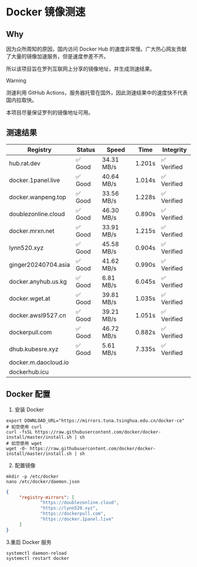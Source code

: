 # Docker 镜像测速

## Why

因为众所周知的原因，国内访问 Docker Hub 的速度非常慢。广大热心网友贡献了大量的镜像加速服务，但是速度参差不齐。


所以该项目旨在罗列互联网上分享的镜像地址，并生成测速结果。

> [!WARNING]
> 测速利用 GitHub Actions，服务器托管在国外，因此测速结果中的速度快不代表国内拉取快。
>

本项目尽量保证罗列的镜像地址可用。

## 测速结果

| Registry | Status | Speed | Time | Integrity |
|----------|--------|-------|------|-----------|
| hub.rat.dev | ✅ Good | 34.31 MB/s | 1.201s | ✅ Verified |
| docker.1panel.live | ✅ Good | 40.64 MB/s | 1.014s | ✅ Verified |
| docker.wanpeng.top | ✅ Good | 33.56 MB/s | 1.228s | ✅ Verified |
| doublezonline.cloud | ✅ Good | 46.30 MB/s | 0.890s | ✅ Verified |
| docker.mrxn.net | ✅ Good | 33.91 MB/s | 1.215s | ✅ Verified |
| lynn520.xyz | ✅ Good | 45.58 MB/s | 0.904s | ✅ Verified |
| ginger20240704.asia | ✅ Good | 41.62 MB/s | 0.990s | ✅ Verified |
| docker.anyhub.us.kg | ✅ Good | 6.81 MB/s | 6.045s | ✅ Verified |
| docker.wget.at | ✅ Good | 39.81 MB/s | 1.035s | ✅ Verified |
| docker.awsl9527.cn | ✅ Good | 39.21 MB/s | 1.051s | ✅ Verified |
| dockerpull.com | ✅ Good | 46.72 MB/s | 0.882s | ✅ Verified |
| dhub.kubesre.xyz | ✅ Good | 5.61 MB/s | 7.335s | ✅ Verified |
| docker.m.daocloud.io|  |  |  |  |
| dockerhub.icu|  |  |  |  |

## Docker 配置

1. 安装 Docker
```shell
export DOWNLOAD_URL="https://mirrors.tuna.tsinghua.edu.cn/docker-ce"
# 如您使用 curl
curl -fsSL https://raw.githubusercontent.com/docker/docker-install/master/install.sh | sh
# 如您使用 wget
wget -O- https://raw.githubusercontent.com/docker/docker-install/master/install.sh | sh
```

2. 配置镜像

```shell
mkdir -p /etc/docker
nano /etc/docker/daemon.json
```

```json
{
     "registry-mirrors": [
             "https://doublezonline.cloud",
             "https://lynn520.xyz",
             "https://dockerpull.com",
             "https://docker.1panel.live"
     ]
}
```

 3.重启 Docker 服务
```shell
systemctl daemon-reload
systemctl restart docker
```

